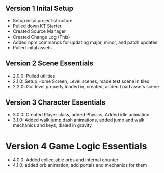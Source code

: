 ## Version 1 Inital Setup
* Setup inital project structure
* Pulled down KT Starter
* Created Source Manager
* Created Change Log (This)
* Added npm commands for updating major, minor, and patch updates
* Pulled inital assets

## Version 2 Scene Essentials
* 2.0.0: Pulled utilities
* 2.1.0: Setup Home Screen, Level scenes, made test scene in tiled
* 2.2.0: Got level properly loaded in, created, added Load assets scene

## Version 3 Character Essentials
* 3.0.0: Created Player class, added Physics, Added idle animation
* 3.1.0: Added walk,jump,dash animations, added jump and walk mechanics and keys, dialed in gravity

# Version 4 Game Logic Essentials
* 4.0.0: Added collectable orbs and internal counter
* 4.1.0: added orb animation, add portals and mechanics for them